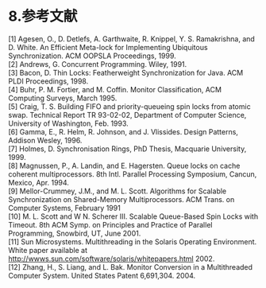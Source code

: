 8.参考文献
====

[1] Agesen, O., D. Detlefs, A. Garthwaite, R. Knippel, Y. S. Ramakrishna, and D. White. An Efficient Meta-lock for Implementing Ubiquitous Synchronization. ACM OOPSLA Proceedings, 1999.<br>
[2] Andrews, G. Concurrent Programming. Wiley, 1991.<br>
[3] Bacon, D. Thin Locks: Featherweight Synchronization for Java. ACM PLDI Proceedings, 1998.<br>
[4] Buhr, P. M. Fortier, and M. Coffin. Monitor Classification, ACM Computing Surveys, March 1995.<br>
[5] Craig, T. S. Building FIFO and priority-queueing spin locks from atomic swap. Technical Report TR 93-02-02, Department of Computer Science, University of Washington, Feb. 1993.<br>
[6] Gamma, E., R. Helm, R. Johnson, and J. Vlissides. Design Patterns, Addison Wesley, 1996.<br>
[7] Holmes, D. Synchronisation Rings, PhD Thesis, Macquarie University, 1999.<br>
[8] Magnussen, P., A. Landin, and E. Hagersten. Queue locks on cache coherent multiprocessors. 8th Intl. Parallel Processing Symposium, Cancun, Mexico, Apr. 1994.<br>
[9] Mellor-Crummey, J.M., and M. L. Scott. Algorithms for Scalable Synchronization on Shared-Memory Multiprocessors. ACM Trans. on Computer Systems, February 1991 <br>
[10] M. L. Scott and W N. Scherer III. Scalable Queue-Based Spin Locks with Timeout. 8th ACM Symp. on Principles and Practice of Parallel Programming, Snowbird, UT, June 2001.<br>
[11] Sun Microsystems. Multithreading in the Solaris Operating Environment. White paper available at http://wwws.sun.com/software/solaris/whitepapers.html 2002.<br>
[12] Zhang, H., S. Liang, and L. Bak. Monitor Conversion in a Multithreaded Computer System. United States Patent 6,691,304. 2004.<br>
